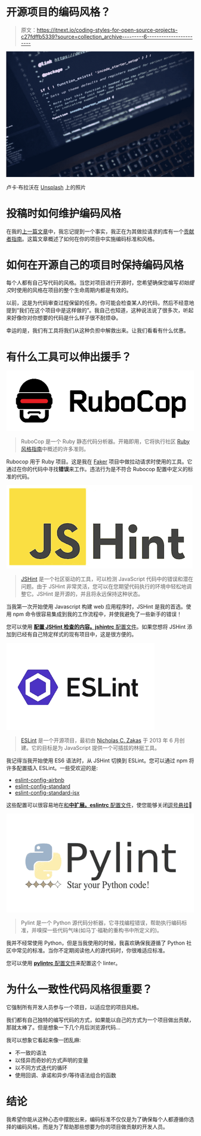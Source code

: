 # 开源项目的编码风格？

> 原文：<https://itnext.io/coding-styles-for-open-source-projects-c27fdffb5339?source=collection_archive---------6----------------------->

![](img/5b3428bf01e2ee6beac618f88c0a68b3.png)

卢卡·布拉沃在 [Unsplash](https://unsplash.com/search/photos/hacking?utm_source=unsplash&utm_medium=referral&utm_content=creditCopyText) 上的照片

# 投稿时如何维护编码风格

在我的[上一篇文章](https://medium.com/@steven_atkinson/a-practical-guide-to-contributing-to-open-source-projects-1fcd607b9087)中，我忘记提到一个事实，我正在为其做拉请求的库有一个[贡献者指南](https://github.com/stympy/faker/blob/master/CONTRIBUTING.md)。这篇文章概述了如何在你的项目中实施编码标准和风格。

# 如何在开源自己的项目时保持编码风格

每个人都有自己写代码的风格。当您对项目进行开源时，您希望确保您编写*初始提交*时使用的风格在项目的整个生命周期内都是有效的。

以前，这是为代码审查过程保留的任务。你可能会检查某人的代码，然后不经意地提到“我们在这个项目中是这样做的”。我自己也知道，这种说法说了很多次，听起来好像你对你想要的代码是什么样子很不耐烦😅。

幸运的是，我们有工具将我们从这种负担中解救出来。让我们看看有什么优惠。

# 有什么工具可以伸出援手？

![](img/8bac054e80b964d4fa877a17ff101abb.png)

> RuboCop 是一个 Ruby 静态代码分析器。开箱即用，它将执行社区 [Ruby 风格指南](https://github.com/bbatsov/ruby-style-guide)中概述的许多准则。

Rubocop 用于 Ruby 项目。这是我在 [Faker](https://github.com/stympy/faker) 项目中做拉动请求时使用的工具。它通过在你的代码中寻找**错误**来工作。违法行为是不符合 Rubocop 配置中定义的标准的代码。

![](img/5534840bdc1c41e719b34e767a562741.png)

> [JSHint](https://github.com/jshint/jshint) 是一个社区驱动的工具，可以检测 JavaScript 代码中的错误和潜在问题。由于 JSHint 非常灵活，您可以在您期望代码执行的环境中轻松地调整它。JSHint 是开源的，并且将永远保持这种状态。

当我第一次开始使用 Javascript 构建 web 应用程序时，JSHint 是我的首选。使用 npm 命令很容易集成到我的工作流程中，并使我避免了一些新手的错误！

您可以使用 [**配置 JSHint 检查的内容。jshintrc** 配置文件](https://github.com/jshint/jshint/blob/master/examples/.jshintrc)。如果您想将 JSHint 添加到已经有自己特定样式的现有项目中，这是很方便的。

![](img/a7f0b120bc266a610309e908bdc154c5.png)

> [ESLint](https://eslint.org/) 是一个开源项目，最初由 [Nicholas C. Zakas](http://nczonline.net/) 于 2013 年 6 月创建。它的目标是为 JavaScript 提供一个可插拔的林挺工具。

我记得当我开始使用 ES6 语法时，从 JSHint 切换到 ESLint。您可以通过 npm 将许多配置插入 ESLint。一些受欢迎的是:

*   [eslint-config-airbnb](https://www.npmjs.com/package/eslint-config-airbnb)
*   [eslint-config-standard](https://www.npmjs.com/package/eslint-config-standard)
*   [eslint-config-standard-jsx](https://www.npmjs.com/package/eslint-config-standard-jsx)

这些配置可以很容易地在[和**中扩展。eslintrc** 配置文件](https://eslint.org/docs/user-guide/configuring)，使您能够关闭[逗号悬挂](https://eslint.org/docs/rules/comma-dangle)👀

![](img/0433d1f80839b50a75d55159b440d9ee.png)

> Pylint 是一个 Python 源代码分析器，它寻找编程错误，帮助执行编码标准，并嗅探一些代码气味(如马丁·福勒的重构书中所定义的)。

我并不经常使用 Python，但是当我使用的时候，我喜欢确保我遵循了 Python 社区中常见的标准。当你不定期阅读他人的源代码时，你很难适应标准。

您可以使用 [**pylintrc** 配置文件](https://github.com/PyCQA/pylint/blob/master/pylintrc)来配置这个 linter。

# 为什么一致性代码风格很重要？

它强制所有开发人员参与一个项目，以适应您的项目风格。

我们都有自己独特的编写代码的方式，如果能以自己的方式为一个项目做出贡献，那就太棒了。但是想象一下几个月后浏览源代码…

我可以想象它看起来像一团乱麻:

*   不一致的语法
*   以怪异而奇妙的方式声明的变量
*   以不同方式迭代的循环
*   使用回调、承诺和异步/等待语法组合的函数

# 结论

我希望你能从这种心态中摆脱出来，编码标准不仅仅是为了确保每个人都遵循你选择的编码风格，而是为了帮助那些想要为你的项目做贡献的开发人员。